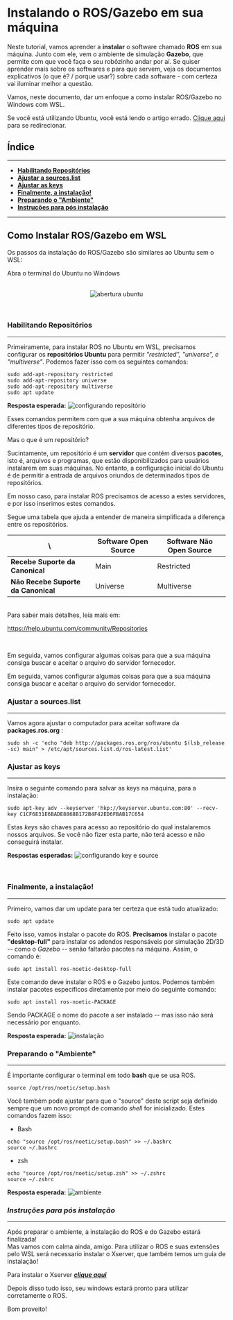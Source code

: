 # Instalando o ROS/Gazebo em sua máquina

Neste tutorial, vamos aprender a **instalar** o software chamado **ROS** em sua máquina. Junto com ele, vem o ambiente de simulação **Gazebo**, que permite com que você faça o seu robôzinho andar por aí.
Se quiser aprender mais sobre os softwares e para que servem, veja os documentos explicativos (o que é? / porque usar?) sobre cada software - com certeza vai iluminar melhor a questão.

Vamos, neste documento, dar um enfoque a como instalar ROS/Gazebo no Windows com WSL.

Se você está utilizando Ubuntu, você está lendo o artigo errado. [Clique aqui](../InstalationGuides/ROSGazeboUbuntu) para se redirecionar.

## Índice
---

- [**Habilitando Repositórios**](#habilitando-repositórios)
- [**Ajustar a sources.list**](#ajustar-a-sources.list)
- [**Ajustar as keys**](#ajustar-as-keys)
- [**Finalmente, a instalação!**](#finalmente-a-instalação!)
- [**Preparando o "Ambiente"**](#preparando-o-"ambiente")
- [**Instruções para pós instalação**](#Instruções-para-pós-instalação)

---

## **Como Instalar ROS/Gazebo em WSL**
Os passos da instalação do ROS/Gazebo são similares ao Ubuntu sem o WSL:

<div>Abra o terminal do Ubuntu no Windows</div>
<div align=center>
<br>

![abertura ubuntu](../assets/gif/ROSGazebo/WSL/0_opening_ubuntu.gif)
</div>
<br>

### **Habilitando Repositórios**
--------------------------

Primeiramente, para instalar ROS no Ubuntu em WSL, precisamos configurar os **repositórios Ubuntu** para permitir *"restricted", "universe", e "multiverse"*. Podemos fazer isso com os seguintes comandos:

```
sudo add-apt-repository restricted
sudo add-apt-repository universe
sudo add-apt-repository multiverse
sudo apt update
```
**Resposta esperada:**
![configurando repositório](../assets/gif/ROSGazebo/WSL/1_repositories.gif)


Esses comandos permitem com que a sua máquina obtenha arquivos de diferentes tipos de repositório.

Mas o que é um repositório?

Sucintamente, um repositório é um **servidor** que contém diversos **pacotes**, isto é, arquivos e programas, que estão disponibilizados para usuários instalarem em suas máquinas. No entanto, a configuração inicial do Ubuntu é de permitir a entrada de arquivos oriundos de determinados tipos de repositórios.

Em nosso caso, para instalar ROS precisamos de acesso a estes servidores, e por isso inserimos estes comandos.

Segue uma tabela que ajuda a entender de maneira simplificada a diferença entre os repositórios.

\                       | Software Open Source    | Software Não Open Source 
----------------------- | ----------------- | -------------------
**Recebe Suporte da Canonical**      | Main              | Restricted
**Não Recebe Suporte da Canonical**  | Universe          | Multiverse

<br>
Para saber mais detalhes, leia mais em: 

<https://help.ubuntu.com/community/Repositories>

<br>

Em seguida, vamos configurar algumas coisas para que a sua máquina consiga buscar e aceitar o arquivo do servidor fornecedor.

Em seguida, vamos configurar algumas coisas para que a sua máquina consiga buscar e aceitar o arquivo do servidor fornecedor.


### **Ajustar a sources.list**
--------------------------
Vamos agora ajustar o computador para aceitar software da **packages.ros.org** :

```
sudo sh -c 'echo "deb http://packages.ros.org/ros/ubuntu $(lsb_release -sc) main" > /etc/apt/sources.list.d/ros-latest.list'
```

### **Ajustar as keys**
--------------------------
Insira o seguinte comando para salvar as keys na máquina, para a instalação:
```
sudo apt-key adv --keyserver 'hkp://keyserver.ubuntu.com:80' --recv-key C1CF6E31E6BADE8868B172B4F42ED6FBAB17C654
```

Estas *keys* são chaves para acesso ao repositório do qual instalaremos nossos arquivos. Se você não fizer esta parte, não terá acesso e não conseguirá instalar.


**Respostas esperadas:**
![configurando key e source](../assets/gif/ROSGazebo/WSL/2_source_key.gif)

<br>

### **Finalmente, a instalação!**
--------------------------

Primeiro, vamos dar um update para ter certeza que está tudo atualizado:
```
sudo apt update
```
Feito isso, vamos instalar o pacote do ROS. **Precisamos** instalar o pacote **"desktop-full"** para instalar os adendos responsáveis por simulação 2D/3D -- como o *Gazebo* -- senão faltarão pacotes na máquina. Assim, o comando é:

```
sudo apt install ros-noetic-desktop-full
```
Este comando deve instalar o ROS e o Gazebo juntos. Podemos também instalar pacotes específicos diretamente por meio do seguinte comando:
```
sudo apt install ros-noetic-PACKAGE
```
Sendo PACKAGE o nome do pacote a ser instalado -- mas isso não será necessário por enquanto.

**Resposta esperada:**
![instalação](../assets/gif/ROSGazebo/WSL/3_instalation.gif)

### **Preparando o "Ambiente"**
--------------------------
É importante configurar o terminal em todo **bash** que se usa ROS.
```
source /opt/ros/noetic/setup.bash
```

Você também pode ajustar para que o "source" deste script seja definido sempre que um novo prompt de comando *shell* for inicializado. Estes comandos fazem isso:

- Bash
```
echo "source /opt/ros/noetic/setup.bash" >> ~/.bashrc
source ~/.bashrc
```
- zsh
```
echo "source /opt/ros/noetic/setup.zsh" >> ~/.zshrc
source ~/.zshrc
```
**Resposta esperada:**
![ambiente](../assets/gif/ROSGazebo/WSL/4_environment.gif)

### ***Instruções para pós instalação***
---
<div>Após preparar o ambiente, a instalação do ROS e do Gazebo estará finalizada!
</div>
<div>
Mas vamos com calma ainda, amigo. Para utilizar o ROS e suas extensões pelo WSL será necessario instalar o Xserver, que também temos um guia de instalação!
</div>

Para instalar o Xserver  ***[clique aqui](../InstalationGuides/XServer.md)***

Depois disso tudo isso, seu windows estará pronto para utilizar corretamente o ROS.

Bom proveito!










 